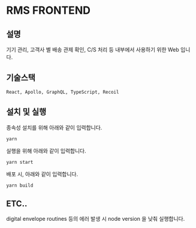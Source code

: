 # RMS FRONTEND

## 설명
기기 관리, 고객사 별 배송 관제 확인, C/S 처리 등 내부에서 사용하기 위한 Web 입니다.

## 기술스택
```React, Apollo, GraphQL, TypeScript, Recoil```

## 설치 및 실행
종속성 설치를 위해 아래와 같이 입력합니다.
```
yarn
```

실행을 위해 아래와 같이 입력합니다.
```
yarn start
```

배포 시, 아래와 같이 입력합니다.
```
yarn build
```

## ETC..
digital envelope routines 등의 에러 발생 시 node version 을 낮춰 실행합니다.
